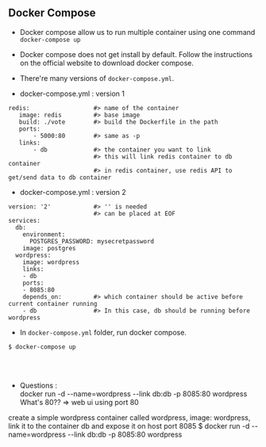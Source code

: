 ## Docker Compose

* Docker compose allow us to run multiple container using one command `docker-compose up`
* Docker compose does not get install by default. Follow the instructions on the official website to download docker compose.
* There're many versions of `docker-compose.yml`.

* docker-compose.yml : version 1
```console
redis:                  #> name of the container
   image: redis         #> base image
   build: ./vote        #> build the Dockerfile in the path
   ports:
       - 5000:80        #> same as -p
   links:
       - db             #> the container you want to link
                        #> this will link redis container to db container
                        #> in redis container, use redis API to get/send data to db container
```
* docker-compose.yml : version 2
```console
version: '2'            #> '' is needed
                        #> can be placed at EOF
services: 
  db:
    environment:
      POSTGRES_PASSWORD: mysecretpassword
    image: postgres
  wordpress:
    image: wordpress
    links:
    - db
    ports:
    - 8085:80
    depends_on:         #> which container should be active before current container running
    - db                #> In this case, db should be running before wordpress
```

* In `docker-compose.yml` folder, run docker compose.
```console
$ docker-compose up
```

<br><br>
* Questions :  
docker run -d --name=wordpress --link db:db -p 8085:80 wordpress
What's 80?? => web ui using port 80 

create a simple wordpress container called wordpress, image: wordpress, 
link it to the container db and expose it on host port 8085
$ docker run -d --name=wordpress --link db:db -p 8085:80 wordpress





